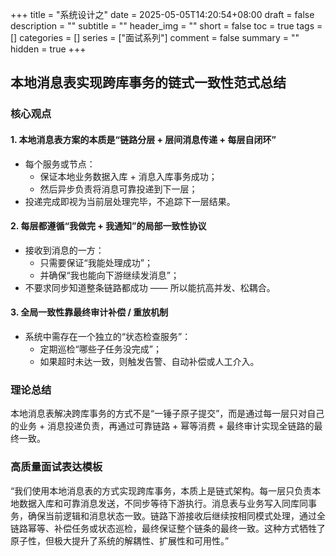 +++
title = "系统设计之"
date = 2025-05-05T14:20:54+08:00
draft = false
description = ""
subtitle = ""
header_img = ""
short = false
toc = true
tags = []
categories = []
series = ["面试系列"]
comment = false
summary = ""
hidden = true
+++

## 本地消息表实现跨库事务的链式一致性范式总结

### 核心观点

#### 1. 本地消息表方案的本质是“链路分层 + 层间消息传递 + 每层自闭环”

- 每个服务或节点：
  - 保证本地业务数据入库 + 消息入库事务成功；
  - 然后异步负责将消息可靠投递到下一层；
- 投递完成即视为当前层处理完毕，不追踪下一层结果。

#### 2. 每层都遵循“我做完 + 我通知”的局部一致性协议

- 接收到消息的一方：
  - 只需要保证“我能处理成功”；
  - 并确保“我也能向下游继续发消息”；
- 不要求同步知道整条链路都成功 —— 所以能抗高并发、松耦合。

#### 3. 全局一致性靠最终审计补偿 / 重放机制

- 系统中需存在一个独立的“状态检查服务”：
  - 定期巡检“哪些子任务没完成”；
  - 如果超时未达一致，则触发告警、自动补偿或人工介入。

### 理论总结

本地消息表解决跨库事务的方式不是“一锤子原子提交”，而是通过每一层只对自己的业务 + 消息投递负责，再通过可靠链路 + 幂等消费 + 最终审计实现全链路的最终一致。

### 高质量面试表达模板

“我们使用本地消息表的方式实现跨库事务，本质上是链式架构。每一层只负责本地数据入库和可靠消息发送，不同步等待下游执行。消息表与业务写入同库同事务，确保当前逻辑和消息状态一致。链路下游接收后继续按相同模式处理，通过全链路幂等、补偿任务或状态巡检，最终保证整个链条的最终一致。这种方式牺牲了原子性，但极大提升了系统的解耦性、扩展性和可用性。”
